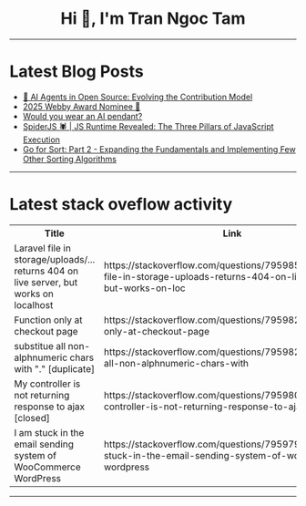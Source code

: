 <h1 align="center">Hi 👋, I'm Tran Ngoc Tam</h1>

---

# Latest Blog Posts 
<!-- BLOG-POST-LIST:START -->
- [🤖 AI Agents in Open Source: Evolving the Contribution Model](https://dev.to/pullflow/ai-agents-in-open-source-evolving-the-contribution-model-40e7)
- [2025 Webby Award Nominee 🎉](https://dev.to/preetha_vaishnavi_2b82358/2025-webby-award-nominee-46h9)
- [Would you wear an AI pendant?](https://dev.to/jess/would-you-wear-an-ai-pendant-5ei2)
- [SpiderJS 🕷 | JS Runtime Revealed: The Three Pillars of JavaScript Execution](https://dev.to/omar_mayallo/spiderjs-js-runtime-revealed-the-three-pillars-of-javascript-execution-19g2)
- [Go for Sort: Part 2 - Expanding the Fundamentals and Implementing Few Other Sorting Algorithms](https://dev.to/alikawp/go-for-sort-part-2-expanding-the-fundamentals-and-implementing-few-other-sorting-algorithms-3hbp)
<!-- BLOG-POST-LIST:END -->

---

# Latest stack oveflow activity
<table>
  <tr><th>Title</th><th>Link</th></tr>
  <!-- STACKOVERFLOW:START --><tr><td>Laravel file in storage/uploads/... returns 404 on live server, but works on localhost</td><td>https://stackoverflow.com/questions/79598518/laravel-file-in-storage-uploads-returns-404-on-live-server-but-works-on-loc</td></tr><tr><td>Function only at checkout page</td><td>https://stackoverflow.com/questions/79598275/function-only-at-checkout-page</td></tr><tr><td>substitue all non-alphnumeric chars with &quot;.&quot; [duplicate]</td><td>https://stackoverflow.com/questions/79598231/substitue-all-non-alphnumeric-chars-with</td></tr><tr><td>My controller is not returning response to ajax [closed]</td><td>https://stackoverflow.com/questions/79598043/my-controller-is-not-returning-response-to-ajax</td></tr><tr><td>I am stuck in the email sending system of WooCommerce WordPress</td><td>https://stackoverflow.com/questions/79597986/i-am-stuck-in-the-email-sending-system-of-woocommerce-wordpress</td></tr><!-- STACKOVERFLOW:END -->
</table>

---


